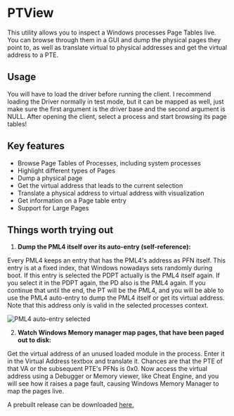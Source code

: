 # PTView
This utility allows you to inspect a Windows processes Page Tables live.
You can browse through them in a GUI and dump the physical pages they point to, as well as translate virtual to physical addresses and get the virtual address to a PTE.

## Usage
You will have to load the driver before running the client.
I recommend loading the Driver normally in test mode, but it can be mapped as well, just make sure the first argument is the driver base and the second argument is NULL.
After opening the client, select a process and start browsing its page tables!

## Key features

 - Browse Page Tables of Processes, including system processes
 - Highlight different types of Pages
 - Dump a physical page
 - Get the virtual address that leads to the current selection
 - Translate a physical address to virtual address with visualization
 - Get information on a Page table entry
 - Support for Large Pages

## Things worth trying out

 1. **Dump the PML4 itself over its auto-entry (self-reference):**  

Every PML4 keeps an entry that has the PML4's address as PFN itself. This entry is at a fixed index, that Windows nowadays sets randomly during boot.
If this entry is selected the PDPT actually is the PML4 itself again. If you select it in the PDPT again, the PD also is the PML4 again. If you continue that until the end, the PT will be the PML4, and you will be able to use the PML4 auto-entry to dump the PML4 itself or get its virtual address.
Note that this address only is valid in the selected processes context.

![PML4 auto-entry selected](https://i.imgur.com/qUI7WDO.png) 

 2. **Watch Windows Memory manager map pages, that have been paged out to disk:**  

Get the virtual address of an unused loaded module in the process. Enter it in the Virtual Address textbox and translate it.
Chances are that the PTE of that VA or the subsequent PTE's PFNs is 0x0. 
Now access the virtual address using a Debugger or Memory viewer, like Cheat Engine, and you will see how it raises a page fault, causing Windows Memory Manager to map the pages live.


A prebuilt release can be downloaded [here.](https://www.unknowncheats.me/forum/downloads.php?do=file&id=36119)

